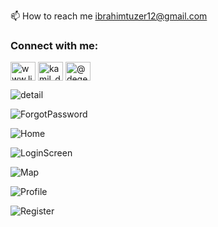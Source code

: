 📫 How to reach me ibrahimtuzer12@gmail.com

<h3 align="left">Connect with me:</h3>
<p align="left">
<a href="https://linkedin.com/in/ibrahim-tuzer" target="blank"><img align="center" src="https://raw.githubusercontent.com/rahuldkjain/github-profile-readme-generator/master/src/images/icons/Social/linked-in-alt.svg" alt="www.linkedin.com/in/kamil-degerliyurt" height="30" width="40" /></a>
<a href="https://instagram.com/ituzer.code?igshid=NGVhN2U2NjQ0Yg%3D%3D&utm_source=qr" target="blank"><img align="center" src="https://raw.githubusercontent.com/rahuldkjain/github-profile-readme-generator/master/src/images/icons/Social/instagram.svg" alt="kamil_degerliyurt" height="30" width="40" /></a>
<a href="https://medium.com/@ibrahimtuzer12" target="blank"><img align="center" src="https://raw.githubusercontent.com/rahuldkjain/github-profile-readme-generator/master/src/images/icons/Social/medium.svg" alt="@degerliyurtkamil" height="30" width="40" /></a>
</p>


![detail](https://github.com/IbrahimTuzer/YelpFoodProject/assets/127655041/c867aa0a-dddb-4fd1-a9be-13709dc32249)

![ForgotPassword](https://github.com/IbrahimTuzer/YelpFoodProject/assets/127655041/8664aad5-0ffd-48cc-864c-d7a89c96cffa)

![Home](https://github.com/IbrahimTuzer/YelpFoodProject/assets/127655041/73705ce2-c48b-43fb-b6ce-a0136a544853)

![LoginScreen](https://github.com/IbrahimTuzer/YelpFoodProject/assets/127655041/8f3a1605-1dda-4f17-a897-bd0fe5887261)

![Map](https://github.com/IbrahimTuzer/YelpFoodProject/assets/127655041/032ecf4b-0b73-4e62-adfe-28b055185205)

![Profile](https://github.com/IbrahimTuzer/YelpFoodProject/assets/127655041/8b47b796-e68e-49ed-ab0a-6cb4b2d5e1a2)

![Register](https://github.com/IbrahimTuzer/YelpFoodProject/assets/127655041/e7cc9568-dfec-463c-9eca-64d3ab834a87)

